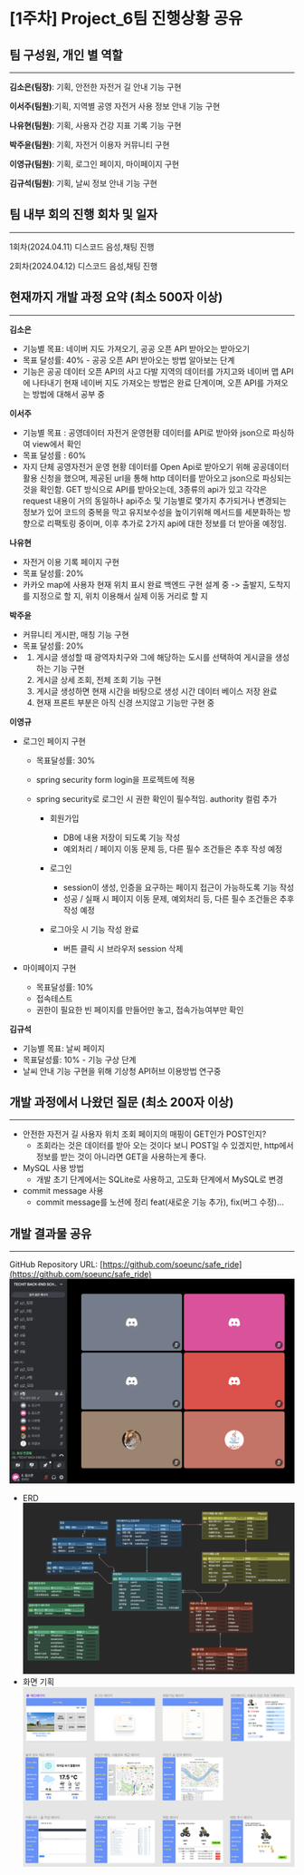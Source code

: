 # [1주차] Project_6팀 진행상황 공유

## 팀 구성원, 개인 별 역할

---

**김소은(팀장)**: 기획, 안전한 자전거 길 안내 기능 구현

**이서주(팀원)**:기획, 지역별 공영 자전거 사용 정보 안내 기능 구현

**나유현(팀원)**: 기획, 사용자 건강 지표 기록 기능 구현

**박주윤(팀원)**: 기획, 자전거 이용자 커뮤니티 구현

**이영규(팀원)**: 기획, 로그인 페이지, 마이페이지 구현

**김규석(팀원)**: 기획, 날씨 정보 안내 기능 구현

## 팀 내부 회의 진행 회차 및 일자

---

1회차(2024.04.11) 디스코드 음성,채팅 진행

2회차(2024.04.12) 디스코드 음성,채팅 진행


## 현재까지 개발 과정 요약 (최소 500자 이상)

---

**김소은** 
- 기능별 목표: 네이버 지도 가져오기, 공공 오픈 API 받아오는 받아오기 
- 목표 달성률: 40% - 공공 오픈 API 받아오는 방법 알아보는 단계 
- 기능은 공공 데이터 오픈 API의 사고 다발 지역의 데이터를 가지고와 네이버 맵 API에 나타내기 
  현재 네이버 지도 가져오는 방법은 완료 단계이며, 오픈 API를 가져오는 방법에 대해서 공부 중

    
**이서주**
- 기능별 목표 : 공영데이터 자전거 운영현황 데이터를 API로 받아와 json으로 파싱하여 view에서 확인
- 목표 달성률 : 60% 
- 자지 단체 공영자전거 운영 현황 데이터를 Open Api로 받아오기 위해 공공데이터 활용 신청을 했으며, 제공된 url을 통해 http 데이터를 받아오고 json으로 파싱되는 것을 확인함. 
  GET 방식으로 API를 받아오는데, 3종류의 api가 있고 각각은 request 내용이 거의 동일하나 api주소 및 기능별로 몇가지 추가되거나 변경되는 정보가 있어 코드의 중복을 막고 유지보수성을 높이기위해 메서드를 세분화하는 방향으로 리팩토링 중이며, 이후 추가로 2가지 api에 대한 정보를 더 받아올 예정임.


**나유현**
- 자전거 이용 기록 페이지 구현 
- 목표 달성률: 20%
- 카카오 map에 사용자 현재 위치 표시 완료
  백엔드 구현 설계 중 -> 출발지, 도착지를 지정으로 할 지, 위치 이용해서 실제 이동 거리로 할 지


**박주윤**

- 커뮤니티 게시판, 매칭 기능 구현
- 목표 달성률: 20%
- 1. 게시글 생성할 때 광역자치구와 그에 해당하는 도시를 선택하여 게시글을 생성하는 기능 구현
  2. 게시글 상세 조회, 전체 조회 기능 구현 
  3. 게시글 생성하면 현재 시간을 바탕으로 생성 시간 데이터 베이스 저장 완료
  4. 현재 프론트 부분은 아직 신경 쓰지않고 기능만 구현 중

**이영규**

- 로그인 페이지 구현 
  - 목표달성률: 30% 
  - spring security form login을 프로젝트에 적용
  - spring security로 로그인 시 권한 확인이 필수적임. authority 컬럼 추가 <br>

    - 회원가입 
      - DB에 내용 저장이 되도록 기능 작성
      - 예외처리 / 페이지 이동 문제 등, 다른 필수 조건들은 추후 작성 예정
    
    - 로그인
      - session이 생성, 인증을 요구하는 페이지 접근이 가능하도록 기능 작성
      - 성공 / 실패 시 페이지 이동 문제, 예외처리 등, 다른 필수 조건들은 추후 작성 예정

    - 로그아웃 시 기능 작성 완료
      - 버튼 클릭 시 브라우저 session 삭제

- 마이페이지 구현 
    - 목표달성률: 10%
     - 접속테스트
     - 권한이 필요한 빈 페이지를 만들어만 놓고, 접속가능여부만 확인
  

**김규석**

- 기능별 목표: 날씨 페이지 
- 목표달성률: 10% - 기능 구상 단계 
- 날씨 안내 기능 구현을 위해 기상청 API허브 이용방법 연구중


## 개발 과정에서 나왔던 질문 (최소 200자 이상)

--- 

- 안전한 자전거 길 사용자 위치 조회 페이지의 매핑이 GET인가 POST인지? 
  - 조회라는 것은 데이터를 받아 오는 것이다 보니 POST일 수 있겠지만, http에서 정보를 받는 것이 아니라면 GET을 사용하는게 좋다.
- MySQL 사용 방법
  - 개발 초기 단계에서는 SQLite로 사용하고, 고도화 단계에서 MySQL로 변경
- commit message 사용
  - commit message를 노션에 정리 feat(새로운 기능 추가), fix(버그 수정)...


## 개발 결과물 공유

---

GitHub Repository URL: [https://github.com/soeunc/safe_ride](https://github.com/soeunc/safe_ride)
![image](assets/weekly1.png)
- ERD
![image](assets/ERD.png)
- 화면 기획
![image](assets/화면기획.png)